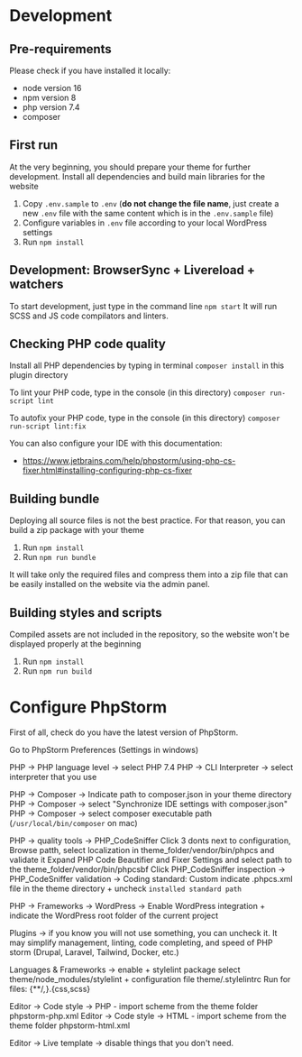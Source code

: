 # Development

## Pre-requirements

Please check if you have installed it locally:

* node version 16
* npm version 8
* php version 7.4
* composer

## First run

At the very beginning, you should prepare your theme for further development. Install all dependencies and build main libraries for the website

1. Copy `.env.sample` to `.env` (<b>do not change the file name</b>, just create a new `.env` file with the same content
   which is in the `.env.sample` file)
2. Configure variables in `.env` file according to your local WordPress settings
3. Run `npm install`

## Development: BrowserSync + Livereload + watchers

To start development, just type in the command line `npm start`
It will run SCSS and JS code compilators and linters.

## Checking PHP code quality

Install all PHP dependencies by typing in terminal `composer install` in this plugin directory

To lint your PHP code, type in the console (in this directory) `composer run-script lint`

To autofix your PHP code, type in the console (in this directory) `composer run-script lint:fix`

You can also configure your IDE with this documentation:
* https://www.jetbrains.com/help/phpstorm/using-php-cs-fixer.html#installing-configuring-php-cs-fixer

## Building bundle

Deploying all source files is not the best practice. For that reason, you can build a zip package with your theme

1. Run `npm install`
2. Run `npm run bundle`

It will take only the required files and compress them into a zip file that can be easily installed on the website via
the admin panel.

## Building styles and scripts

Compiled assets are not included in the repository, so the website won't be displayed properly at the beginning

1. Run `npm install`
2. Run `npm run build`

# Configure PhpStorm
First of all, check do you have the latest version of PhpStorm.

Go to PhpStorm Preferences (Settings in windows)

PHP -> PHP language level -> select PHP 7.4
PHP -> CLI Interpreter -> select interpreter that you use

PHP -> Composer -> Indicate path to composer.json in your theme directory
PHP -> Composer -> select "Synchronize IDE settings with composer.json"
PHP -> Composer -> select composer executable path (`/usr/local/bin/composer` on mac)


PHP -> quality tools -> PHP_CodeSniffer
Click 3 donts next to configuration, Browse patth, select localization in theme_folder/vendor/bin/phpcs and validate it
Expand PHP Code Beautifier and Fixer Settings and select path to the theme_folder/vendor/bin/phpcsbf
Click PHP_CodeSniffer inspection -> PHP_CodeSniffer validation -> Coding standard: Custom indicate .phpcs.xml file in the theme directory + uncheck `installed standard path`

PHP -> Frameworks -> WordPress -> Enable WordPress integration + indicate the WordPress root folder of the current project

Plugins -> if you know you will not use something, you can uncheck it. It may simplify management, linting, code completing, and speed of PHP storm (Drupal, Laravel, Tailwind, Docker, etc.)

Languages & Frameworks -> enable + stylelint package select theme/node_modules/stylelint + configuration file theme/.stylelintrc
Run for files: {**/*,*}.{css,scss}

Editor -> Code style -> PHP - import scheme from the theme folder phpstorm-php.xml
Editor -> Code style -> HTML - import scheme from the theme folder phpstorm-html.xml

Editor -> Live template -> disable things that you don't need.
